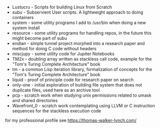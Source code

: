 + Lustucru - Scripts for building Linux from Scratch
+ subu - Subservient User scripts.  A lightweight approach to doing containers
+ system - some utility programs I add to /usr/bin when doing a new system install
+ resource - some utility programs for handling repos, in the future this might become part of subu
+ endian - simple tunnel project morphed into a research paper and method for doing C code without headers
+ miscjupy - some utility code for Jupiter Notebooks
+ TM2x - doubling array written as stackless call code, example for the "Tom's Turing Complete Architecture" book
+ tm - a common Lisp iteration library, formalization of concepts for the "Tom's Turing Complete Architecture" book
+ liquid - proof of principle code for research paper on search
+ only-one - initial exploration of building file system that does not duplicate files, used here as an archive tool
+ pcp - scratch work when studying unix permissions related to umask and shared directories
+ Wavefront_0 - scratch work contemplating using LLVM or C instruction sequences for the stackless execution code

for my professional profile see https://thomas-walker-lynch.com/

<!---
Thomas-Walker-Lynch/Thomas-Walker-Lynch is a ✨ special ✨ repository because its `README.md` (this file) appears on your GitHub profile.
You can click the Preview link to take a look at your changes.
--->
